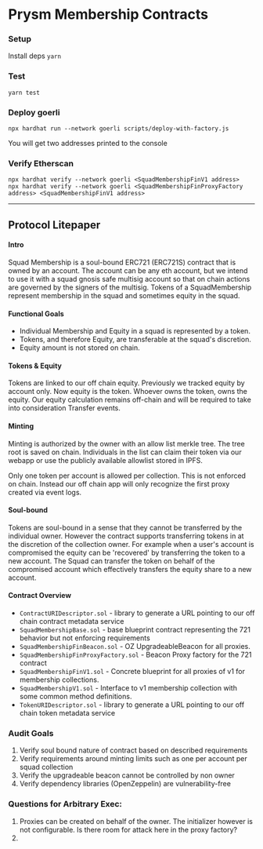 # Prysm Membership Contracts

### Setup
Install deps
`yarn`

### Test
`yarn test`

### Deploy goerli
```
npx hardhat run --network goerli scripts/deploy-with-factory.js
```
You will get two addresses printed to the console

### Verify Etherscan
```
npx hardhat verify --network goerli <SquadMembershipFinV1 address>
npx hardhat verify --network goerli <SquadMembershipFinProxyFactory address> <SquadMembershipFinV1 address>
```

----

## Protocol Litepaper

#### Intro
Squad Membership is a soul-bound ERC721 (ERC721S) contract that is owned by an
account. The account can be any eth account, but we intend to use it with a
squad gnosis safe multisig account so that on chain actions are governed by the
signers of the multisig. Tokens of a SquadMembership represent membership in the
squad and sometimes equity in the squad.

#### Functional Goals
- Individual Membership and Equity in a squad is represented by a token.
- Tokens, and therefore Equity, are transferable at the squad's discretion.
- Equity amount is not stored on chain.

#### Tokens & Equity
Tokens are linked to our off chain equity. Previously we tracked equity by
account only. Now equity is the token. Whoever owns the token, owns the equity.
Our equity calculation remains off-chain and will be required to take into
consideration Transfer events.

#### Minting
Minting is authorized by the owner with an allow list merkle tree. The
tree root is saved on chain. Individuals in the list can claim their token via
our webapp or use the publicly available allowlist stored in IPFS.

Only one token per account is allowed per collection. This is not enforced on 
chain. Instead our off chain app will only recognize the first proxy created via
event logs.

#### Soul-bound
Tokens are soul-bound in a sense that they cannot be transferred by the individual
owner. However the contract supports transferring tokens in at the discretion of
the collection owner. For example when a user's account is compromised the
equity can be 'recovered' by transferring the token to a new account. The Squad
can transfer the token on behalf of the compromised account which effectively
transfers the equity share to a new account.


#### Contract Overview
* `ContractURIDescriptor.sol` - library to generate a URL pointing to our off chain contract metadata service
* `SquadMembershipBase.sol` - base blueprint contract representing the 721 behavior but not enforcing requirements
* `SquadMembershipFinBeacon.sol` - OZ UpgradeableBeacon for all proxies.
* `SquadMembershipFinProxyFactory.sol` - Beacon Proxy factory for the 721 contract
* `SquadMembershipFinV1.sol` - Concrete blueprint for all proxies of v1 for membership collections.
* `SquadMembershipV1.sol` - Interface to v1 membership collection with some common method definitions.
* `TokenURIDescriptor.sol` - library to generate a URL pointing to our off chain token metadata service

### Audit Goals
1. Verify soul bound nature of contract based on described requirements
2. Verify requirements around minting limits such as one per account per squad collection
3. Verify the upgradeable beacon cannot be controlled by non owner
4. Verify dependency libraries (OpenZeppelin) are vulnerability-free

### Questions for Arbitrary Exec:
1. Proxies can be created on behalf of the owner. The initializer however is not configurable. Is there room for attack here in the proxy factory?
2. 

